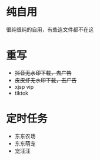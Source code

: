 # 纯自用
很纯很纯的自用，有些连文件都不在这
# 重写
- ~~抖音无水印下载，去广告~~
- ~~皮皮虾无水印下载，去广告~~
- xjsp vip
- tiktok
# 定时任务
- 东东农场
- 东东萌宠
- 宠汪汪